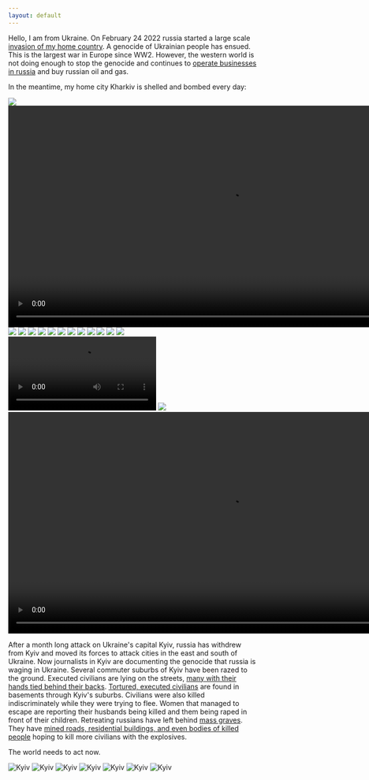 ```yaml
---
layout: default
---
```


Hello, I am from Ukraine. On February 24 2022 russia started a large scale [invasion of my home country](https://en.wikipedia.org/wiki/2022_Russian_invasion_of_Ukraine). A genocide of Ukrainian people has ensued. This is the largest war in Europe since WW2. However, the western world is not doing enough to stop the genocide and continues to [operate businesses in russia](https://som.yale.edu/story/2022/over-500-companies-have-withdrawn-russia-some-remain) and buy russian oil and gas.

In the meantime, my home city Kharkiv is shelled and bombed every day:

<img src="/images/kharkiv1.jpg">
<video width="900" controls>
<source src="/images/kharkiv-strike1.mp4" type="video/mp4">
</video>
<img src="/images/kharkiv3.jpg">
<img src="/images/kharkiv4.jpg">
<img src="/images/kharkiv5.jpg">
<img src="/images/kharkiv6.jpg">
<img src="/images/kharkiv8.jpg">
<img src="/images/kharkiv9.jpg">
<img src="/images/kharkiv10.jpg">
<img src="/images/kharkiv11.jpg">
<img src="/images/kharkiv12.jpg">
<img src="/images/kharkiv13.jpg">
<img src="/images/kharkiv14.jpg">
<img src="/images/kharkiv15.jpg">
<video controls>
<source src="/images/kharkiv-strike2.mp4" type="video/mp4">
</video>
<img src="/images/london-kharkiv.jpg">
<video width="900" controls>
<source src="/images/kharkiv-ww2.mp4" type="video/mp4">
</video>

<br>

After a month long attack on Ukraine's capital Kyiv, russia has withdrew from Kyiv and moved its forces to attack cities in the east and south of Ukraine. Now journalists in Kyiv are documenting the genocide that russia is waging in Ukraine. Several commuter suburbs of Kyiv have been razed to the ground. Executed civilians are lying on the streets, [many with their hands tied behind their backs](https://www.reuters.com/world/europe/ukrainian-street-corpse-with-hands-bound-bullet-wound-head-2022-04-03).
[Tortured, executed civilians](https://twitter.com/CNN/status/1511292189233582081) are found in basements through Kyiv's suburbs.
Civilians were also killed indiscriminately while they were trying to flee. Women that managed to escape are reporting their husbands being killed and them being raped in front of their children. Retreating russians have left behind [mass graves](https://www.reuters.com/world/europe/satellite-images-show-45-foot-long-trench-grave-site-bucha-maxar-2022-04-03). They have [mined roads, residential buildings, and even bodies of killed people](https://www.latimes.com/world-nation/story/2022-04-02/zelenksy-warns-of-mines-in-wake-of-russian-retreat-in-northern-ukraine) hoping to kill more civilians with the explosives.

The world needs to act now.

![Kyiv](/images/kyiv-sub1.jpg)
![Kyiv](/images/kyiv-sub2.jpg)
![Kyiv](/images/kyiv-sub3.jpg)
![Kyiv](/images/kyiv-sub4.jpg)
![Kyiv](/images/kyiv-sub5.jpg)
![Kyiv](/images/kyiv-sub6.jpg)
![Kyiv](/images/kyiv-sub7.jpg)
